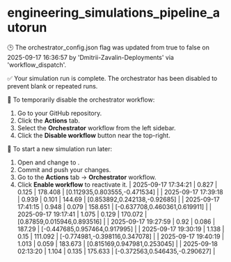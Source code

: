 # engineering_simulations_pipeline_autorun

🕒 The orchestrator_config.json flag was updated from true to false on 2025-09-17 16:36:57 by 'Dmitrii-Zavalin-Deployments' via 'workflow_dispatch'.

✅ Your simulation run is complete. The orchestrator has been disabled to prevent blank or repeated runs.

🛑 To temporarily disable the orchestrator workflow:
1. Go to your GitHub repository.
2. Click the **Actions** tab.
3. Select the **Orchestrator** workflow from the left sidebar.
4. Click the **Disable workflow** button near the top-right.

🔄 To start a new simulation run later:
1. Open  and change  to .
2. Commit and push your changes.
3. Go to the **Actions** tab → **Orchestrator** workflow.
4. Click **Enable workflow** to reactivate it.
| 2025-09-17 17:34:21 | 0.827 | 0.125 | 178.408 | [0.112935,0.803555,-0.471534] |
| 2025-09-17 17:39:18 | 0.939 | 0.101 | 144.69 | [0.853892,0.242138,-0.92685] |
| 2025-09-17 17:41:15 | 0.948 | 0.079 | 158.651 | [-0.637708,0.460361,0.619911] |
| 2025-09-17 19:17:41 | 1.075 | 0.129 | 170.072 | [0.87859,0.015946,0.893516] |
| 2025-09-17 19:27:59 | 0.92 | 0.086 | 187.29 | [-0.447685,0.957464,0.917995] |
| 2025-09-17 19:30:19 | 1.138 | 0.15 | 111.092 | [-0.774981,-0.398116,0.347078] |
| 2025-09-17 19:40:19 | 1.013 | 0.059 | 183.673 | [0.815169,0.947981,0.253045] |
| 2025-09-18 02:13:20 | 1.104 | 0.135 | 175.633 | [-0.372563,0.546435,-0.290627] |
